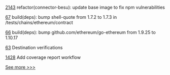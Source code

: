 
[2143](https://github.com/hyperledger/cactus/pull/2143) refactor(connector-besu): update base image to fix npm vulnerabilities

[67](https://github.com/hyperledger-labs/yui-relayer/pull/67) build(deps): bump shell-quote from 1.7.2 to 1.7.3 in /tests/chains/ethereum/contract

[66](https://github.com/hyperledger-labs/yui-relayer/pull/66) build(deps): bump github.com/ethereum/go-ethereum from 1.9.25 to 1.10.17

[63](https://github.com/hyperledger/firefly-dataexchange-https/pull/63) Destination verifications

[1428](https://github.com/hyperledger/caliper/pull/1428) Add coverage report workflow


[See more >>>](https://start-here.hyperledger.org/pull-requests)
